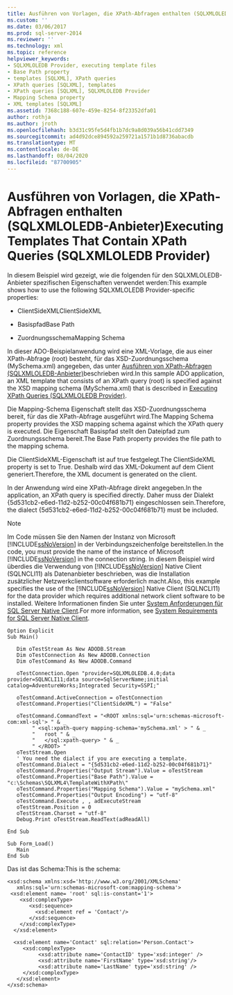 ```yaml
---
title: Ausführen von Vorlagen, die XPath-Abfragen enthalten (SQLXMLOLEDB-Anbieter) | Microsoft-Dokumentation
ms.custom: ''
ms.date: 03/06/2017
ms.prod: sql-server-2014
ms.reviewer: ''
ms.technology: xml
ms.topic: reference
helpviewer_keywords:
- SQLXMLOLEDB Provider, executing template files
- Base Path property
- templates [SQLXML], XPath queries
- XPath queries [SQLXML], templates
- XPath queries [SQLXML], SQLXMLOLEDB Provider
- Mapping Schema property
- XML templates [SQLXML]
ms.assetid: 7368c188-607e-459e-8254-8f23352dfa01
author: rothja
ms.author: jroth
ms.openlocfilehash: b3d31c95fe5d4fb1b7dc9a8d039a56b41cdd7349
ms.sourcegitcommit: ad4d92dce894592a259721a1571b1d8736abacdb
ms.translationtype: MT
ms.contentlocale: de-DE
ms.lasthandoff: 08/04/2020
ms.locfileid: "87700905"
---
```

# <a name="executing-templates-that-contain-xpath-queries-sqlxmloledb-provider"></a><span data-ttu-id="25d28-102">Ausführen von Vorlagen, die XPath-Abfragen enthalten (SQLXMLOLEDB-Anbieter)</span><span class="sxs-lookup"><span data-stu-id="25d28-102">Executing Templates That Contain XPath Queries (SQLXMLOLEDB Provider)</span></span>
  <span data-ttu-id="25d28-103">In diesem Beispiel wird gezeigt, wie die folgenden für den SQLXMLOLEDB-Anbieter spezifischen Eigenschaften verwendet werden:</span><span class="sxs-lookup"><span data-stu-id="25d28-103">This example shows how to use the following SQLXMLOLEDB Provider-specific properties:</span></span>  
  
-   <span data-ttu-id="25d28-104">ClientSideXML</span><span class="sxs-lookup"><span data-stu-id="25d28-104">ClientSideXML</span></span>  
  
-   <span data-ttu-id="25d28-105">Basispfad</span><span class="sxs-lookup"><span data-stu-id="25d28-105">Base Path</span></span>  
  
-   <span data-ttu-id="25d28-106">Zuordnungsschema</span><span class="sxs-lookup"><span data-stu-id="25d28-106">Mapping Schema</span></span>  
  
 <span data-ttu-id="25d28-107">In dieser ADO-Beispielanwendung wird eine XML-Vorlage, die aus einer XPath-Abfrage (root) besteht, für das XSD-Zuordnungsschema (MySchema.xml) angegeben, das unter [Ausführen von XPath-Abfragen &#40;SQLXMLOLEDB-Anbieter&#41;](executing-xpath-queries-sqlxmloledb-provider.md)beschrieben wird.</span><span class="sxs-lookup"><span data-stu-id="25d28-107">In this sample ADO application, an XML template that consists of an XPath query (root) is specified against the XSD mapping schema (MySchema.xml) that is described in [Executing XPath Queries &#40;SQLXMLOLEDB Provider&#41;](executing-xpath-queries-sqlxmloledb-provider.md).</span></span>  
  
 <span data-ttu-id="25d28-108">Die Mapping-Schema Eigenschaft stellt das XSD-Zuordnungsschema bereit, für das die XPath-Abfrage ausgeführt wird.</span><span class="sxs-lookup"><span data-stu-id="25d28-108">The Mapping Schema property provides the XSD mapping schema against which the XPath query is executed.</span></span> <span data-ttu-id="25d28-109">Die Eigenschaft Basispfad stellt den Dateipfad zum Zuordnungsschema bereit.</span><span class="sxs-lookup"><span data-stu-id="25d28-109">The Base Path property provides the file path to the mapping schema.</span></span>  
  
 <span data-ttu-id="25d28-110">Die ClientSideXML-Eigenschaft ist auf true festgelegt.</span><span class="sxs-lookup"><span data-stu-id="25d28-110">The ClientSideXML property is set to True.</span></span> <span data-ttu-id="25d28-111">Deshalb wird das XML-Dokument auf dem Client generiert.</span><span class="sxs-lookup"><span data-stu-id="25d28-111">Therefore, the XML document is generated on the client.</span></span>  
  
 <span data-ttu-id="25d28-112">In der Anwendung wird eine XPath-Abfrage direkt angegeben.</span><span class="sxs-lookup"><span data-stu-id="25d28-112">In the application, an XPath query is specified directly.</span></span> <span data-ttu-id="25d28-113">Daher muss der Dialekt {5d531cb2-e6ed-11d2-b252-00c04f681b71} eingeschlossen sein.</span><span class="sxs-lookup"><span data-stu-id="25d28-113">Therefore, the dialect {5d531cb2-e6ed-11d2-b252-00c04f681b71} must be included.</span></span>  
  
> [!NOTE]  
>  <span data-ttu-id="25d28-114">Im Code müssen Sie den Namen der Instanz von Microsoft [!INCLUDE[ssNoVersion](../../../includes/ssnoversion-md.md)] in der Verbindungszeichenfolge bereitstellen.</span><span class="sxs-lookup"><span data-stu-id="25d28-114">In the code, you must provide the name of the instance of Microsoft [!INCLUDE[ssNoVersion](../../../includes/ssnoversion-md.md)] in the connection string.</span></span> <span data-ttu-id="25d28-115">In diesem Beispiel wird überdies die Verwendung von [!INCLUDE[ssNoVersion](../../../includes/ssnoversion-md.md)] Native Client (SQLNCLI11) als Datenanbieter beschrieben, was die Installation zusätzlicher Netzwerkclientsoftware erforderlich macht.</span><span class="sxs-lookup"><span data-stu-id="25d28-115">Also, this example specifies the use of the [!INCLUDE[ssNoVersion](../../../includes/ssnoversion-md.md)] Native Client (SQLNCLI11) for the data provider which requires additional network client software to be installed.</span></span> <span data-ttu-id="25d28-116">Weitere Informationen finden Sie unter [System Anforderungen für SQL Server Native Client](../../native-client/system-requirements-for-sql-server-native-client.md).</span><span class="sxs-lookup"><span data-stu-id="25d28-116">For more information, see [System Requirements for SQL Server Native Client](../../native-client/system-requirements-for-sql-server-native-client.md).</span></span>  
  
```  
Option Explicit  
Sub Main()  
  
   Dim oTestStream As New ADODB.Stream  
   Dim oTestConnection As New ADODB.Connection  
   Dim oTestCommand As New ADODB.Command  
  
   oTestConnection.Open "provider=SQLXMLOLEDB.4.0;data provider=SQLNCLI11;data source=SqlServerName;initial catalog=AdventureWorks;Integrated Security=SSPI;"  
  
   oTestCommand.ActiveConnection = oTestConnection  
   oTestCommand.Properties("ClientSideXML") = "False"  
  
   oTestCommand.CommandText = "<ROOT xmlns:sql='urn:schemas-microsoft-com:xml-sql'> " & _  
        " <sql:xpath-query mapping-schema='mySchema.xml' > " & _  
        "   root " & _  
        "   </sql:xpath-query> " & _  
        " </ROOT> "  
   oTestStream.Open  
   ' You need the dialect if you are executing a template.  
   oTestCommand.Dialect = "{5d531cb2-e6ed-11d2-b252-00c04f681b71}"  
   oTestCommand.Properties("Output Stream").Value = oTestStream  
   oTestCommand.Properties("Base Path").Value = "c:\Schemas\SQLXML4\TemplateWithXPath\"  
   oTestCommand.Properties("Mapping Schema").Value = "mySchema.xml"  
   oTestCommand.Properties("Output Encoding") = "utf-8"  
   oTestCommand.Execute , , adExecuteStream  
   oTestStream.Position = 0  
   oTestStream.Charset = "utf-8"  
   Debug.Print oTestStream.ReadText(adReadAll)  
  
End Sub  
  
Sub Form_Load()  
   Main  
End Sub  
```  
  
 <span data-ttu-id="25d28-117">Das ist das Schema:</span><span class="sxs-lookup"><span data-stu-id="25d28-117">This is the schema:</span></span>  
  
```  
<xsd:schema xmlns:xsd='http://www.w3.org/2001/XMLSchema'  
   xmlns:sql='urn:schemas-microsoft-com:mapping-schema'>  
 <xsd:element name= 'root' sql:is-constant='1'>   
    <xsd:complexType>  
       <xsd:sequence>  
         <xsd:element ref = 'Contact'/>  
       </xsd:sequence>  
    </xsd:complexType>  
  </xsd:element>  
  
  <xsd:element name='Contact' sql:relation='Person.Contact'>  
     <xsd:complexType>  
          <xsd:attribute name='ContactID' type='xsd:integer' />  
          <xsd:attribute name='FirstName' type='xsd:string'/>   
          <xsd:attribute name='LastName' type='xsd:string' />   
     </xsd:complexType>  
   </xsd:element>  
</xsd:schema>  
```  
  
  
